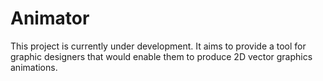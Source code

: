 # Animator
This project is currently under development. It aims to provide a tool for graphic designers that would enable them to produce 2D vector graphics animations.
